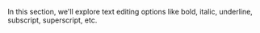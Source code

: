 In this section, we'll explore text editing options like bold, italic, underline, subscript, superscript, etc.
